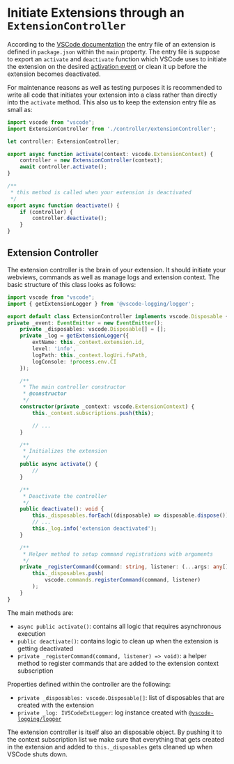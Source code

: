 Initiate Extensions through an `ExtensionController`
====================================================

According to the [VSCode documentation](https://code.visualstudio.com/api/get-started/extension-anatomy#extension-entry-file) the entry file of an extension is defined in `package.json` within the `main` property. The entry file is suppose to export an `activate` and `deactivate` function which VSCode uses to initiate the extension on the desired [activation event](https://code.visualstudio.com/api/references/activation-events) or clean it up before the extension becomes deactivated.

For maintenance reasons as well as testing purposes it is recommended to write all code that initiates your extension into a class rather than directly into the `activate` method. This also us to keep the extension entry file as small as:

```ts
import vscode from "vscode";
import ExtensionController from './controller/extensionController';

let controller: ExtensionController;

export async function activate(context: vscode.ExtensionContext) {
    controller = new ExtensionController(context);
    await controller.activate();
}

/**
 * this method is called when your extension is deactivated
 */
export async function deactivate() {
    if (controller) {
        controller.deactivate();
    }
}
```

## Extension Controller

The extension controller is the brain of your extension. It should initiate your webviews, commands as well as manage logs and extension context. The basic structure of this class looks as follows:

```ts
import vscode from "vscode";
import { getExtensionLogger } from '@vscode-logging/logger';

export default class ExtensionController implements vscode.Disposable {
private _event: EventEmitter = new EventEmitter();
    private _disposables: vscode.Disposable[] = [];
    private _log = getExtensionLogger({
        extName: this._context.extension.id,
        level: 'info',
        logPath: this._context.logUri.fsPath,
        logConsole: !process.env.CI
    });

    /**
     * The main controller constructor
     * @constructor
     */
    constructor(private _context: vscode.ExtensionContext) {
        this._context.subscriptions.push(this);

        // ...
    }

    /**
     * Initializes the extension
     */
    public async activate() {
        //
    }

    /**
     * Deactivate the controller
     */
    public deactivate(): void {
        this._disposables.forEach((disposable) => disposable.dispose());
        // ...
        this._log.info('extension deactivated');
    }

    /**
     * Helper method to setup command registrations with arguments
     */
    private _registerCommand(command: string, listener: (...args: any[]) => void): void {
        this._disposables.push(
            vscode.commands.registerCommand(command, listener)
        );
    }
}
```

The main methods are:

- `async public activate()`: contains all logic that requires asynchronous execution
- `public deactivate()`: contains logic to clean up when the extension is getting deactivated
- `private _registerCommand(command, listener) => void)`: a helper method to register commands that are added to the extension context subscription

Properties defined within the controller are the following:

- `private _disposables: vscode.Disposable[]`: list of disposables that are created with the extension
- `private _log: IVSCodeExtLogger`: log instance created with [`@vscode-logging/logger`](https://www.npmjs.com/package/@vscode-logging/logger)

The extension controller is itself also an disposable object. By pushing it to the context subscription list we make sure that everything that gets created in the extension and added to `this._disposables` gets cleaned up when VSCode shuts down.
